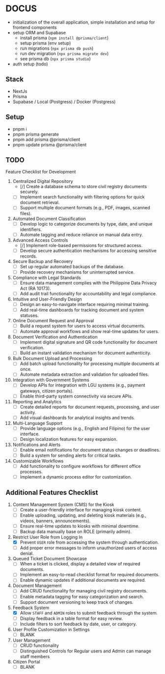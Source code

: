 # DOCUS

- initialization of the overall application, simple installation and setup for frontend components
- setup ORM and Supabase
  - install prisma (`npm install @prisma/client`)
  - setup prisma (env setup)
  - run migrations (`npx prisma db push`)
  - run dev migration (`npx prisma migrate dev`)
  - see prisma db (`npx prisma studio`)
- auth setup (todo)

## Stack

- NextJs
- Prisma
- Supabase / Local (Postgress) / Docker (Postgress)

## Setup

- pnpm i
- pnpm prisma generate
- pnpm add prisma @prisma/client
- pnpm update prisma @prisma/client

## TODO

Feature Checklist for Development

1. Centralized Digital Repository
   - [/] Create a database schema to store civil registry documents securely.
   - [ ] Implement search functionality with filtering options for quick document retrieval.
   - [ ] Support multiple document formats (e.g., PDF, images, scanned files).

2. Automated Document Classification
   - [ ] Develop logic to categorize documents by type, date, and unique identifiers.
   - [ ] Automate tagging and reduce reliance on manual data entry.

3. Advanced Access Controls
   - [/] Implement role-based permissions for structured access.
   - [ ] Develop secure authentication mechanisms for accessing sensitive records.

4. Secure Backup and Recovery
   - [ ] Set up regular automated backups of the database.
   - [ ] Provide recovery mechanisms for uninterrupted service.

5. Compliance with Legal Standards
   - [ ] Ensure data management complies with the Philippine Data Privacy Act (RA 10173).
   - [ ] Add audit trail functionality for accountability and legal compliance.

6. Intuitive and User-Friendly Design
   - [ ] Design an easy-to-navigate interface requiring minimal training.
   - [ ] Add real-time dashboards for tracking document and system statuses.

7. Online Document Request and Approval
   - [ ] Build a request system for users to access virtual documents.
   - [ ] Automate approval workflows and show real-time updates for users.

8. Document Verification and Authentication
   - [ ] Implement digital signature and QR code functionality for document verification.
   - [ ] Build an instant validation mechanism for document authenticity.

9. Bulk Document Upload and Processing
   - [ ] Add batch upload functionality for processing multiple documents at once.
   - [ ] Automate metadata extraction and validation for uploaded files.

10. Integration with Government Systems
    - [ ] Develop APIs for integration with LGU systems (e.g., payment gateways, citizen portals).
    - [ ] Enable third-party system connectivity via secure APIs.

11. Reporting and Analytics
    - [ ] Create detailed reports for document requests, processing, and user activity.
    - [ ] Add visual dashboards for analytical insights and trends.

12. Multi-Language Support
    - [ ] Provide language options (e.g., English and Filipino) for the user interface.
    - [ ] Design localization features for easy expansion.

13. Notifications and Alerts
    - [ ] Enable email notifications for document status changes or deadlines.
    - [ ] Build a system for sending alerts for critical tasks.

14. Customizable Workflows
    - [ ] Add functionality to configure workflows for different office processes.
    - [ ] Implement a dynamic process editor for customization.

## Additional Features Checklist

1. Content Management System (CMS) for the Kiosk
   - [ ] Create a user-friendly interface for managing kiosk content.
   - [ ] Enable uploading, updating, and deleting kiosk materials (e.g., videos, banners, announcements).
   - [ ] Ensure real-time updates to kiosks with minimal downtime.
   - [ ] Backup data manually base on ROLE (primarily admin).

2. Restrict User Role from Logging In
   - [x] Prevent `USER` role from accessing the system through authentication.
   - [ ] Add proper error messages to inform unauthorized users of access denial.

3. Queued Ticket Document Showcase
   - [ ] When a ticket is clicked, display a detailed view of required documents.
   - [ ] Implement an easy-to-read checklist format for required documents.
   - [ ] Enable dynamic updates if additional documents are required.

4. Document Management
   - [ ] Add CRUD functionality for managing civil registry documents.
   - [ ] Enable metadata tagging for easy categorization and search.
   - [ ] Support document versioning to keep track of changes.

5. Feedback System
   - [x] Allow `STAFF` and `ADMIN` roles to submit feedback through the system.
   - [ ] Display feedback in a table format for easy review.
   - [ ] Include filters to sort feedback by date, user, or category.

6. User Profile Customization in Settings
   - [ ] BLANK

7. User Management
   - [ ] CRUD functionality
   - [ ] Distinguished Controls for Regular users and Admin can manage staff members

8. Citizen Portal
   - [ ] BLANK
